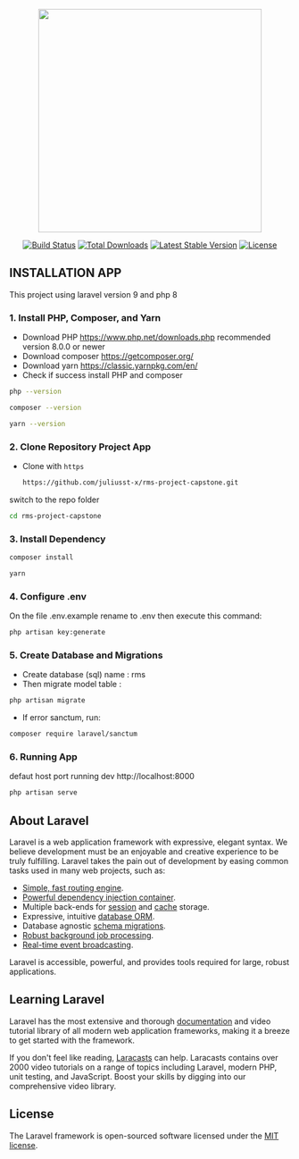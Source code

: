 <p align="center"><a href="https://laravel.com" target="_blank"><img src="https://raw.githubusercontent.com/laravel/art/master/logo-lockup/5%20SVG/2%20CMYK/1%20Full%20Color/laravel-logolockup-cmyk-red.svg" width="400"></a></p>

<p align="center">
<a href="https://travis-ci.org/laravel/framework"><img src="https://travis-ci.org/laravel/framework.svg" alt="Build Status"></a>
<a href="https://packagist.org/packages/laravel/framework"><img src="https://img.shields.io/packagist/dt/laravel/framework" alt="Total Downloads"></a>
<a href="https://packagist.org/packages/laravel/framework"><img src="https://img.shields.io/packagist/v/laravel/framework" alt="Latest Stable Version"></a>
<a href="https://packagist.org/packages/laravel/framework"><img src="https://img.shields.io/packagist/l/laravel/framework" alt="License"></a>
</p>

## INSTALLATION APP

<p>This project using laravel version 9 and php 8</p>

### 1. Install PHP, Composer, and Yarn

-   Download PHP https://www.php.net/downloads.php recommended version 8.0.0 or newer
-   Download composer https://getcomposer.org/
-   Download yarn https://classic.yarnpkg.com/en/
-   Check if success install PHP and composer

```sh
php --version
```

```sh
composer --version
```

```sh
yarn --version
```

### 2. Clone Repository Project App

-   Clone with `https`
    ```sh
    https://github.com/juliusst-x/rms-project-capstone.git
    ```

switch to the repo folder

```sh
cd rms-project-capstone
```

### 3. Install Dependency

```sh
composer install
```

```sh
yarn
```

### 4. Configure .env

On the file .env.example rename to .env then execute this command:

```sh
php artisan key:generate
```

### 5. Create Database and Migrations

-   Create database (sql) name : rms
-   Then migrate model table :

```sh
php artisan migrate
```

-   If error sanctum, run:

```sh
composer require laravel/sanctum
```

### 6. Running App

defaut host port running dev http://localhost:8000

```sh
php artisan serve
```

## About Laravel

Laravel is a web application framework with expressive, elegant syntax. We believe development must be an enjoyable and creative experience to be truly fulfilling. Laravel takes the pain out of development by easing common tasks used in many web projects, such as:

-   [Simple, fast routing engine](https://laravel.com/docs/routing).
-   [Powerful dependency injection container](https://laravel.com/docs/container).
-   Multiple back-ends for [session](https://laravel.com/docs/session) and [cache](https://laravel.com/docs/cache) storage.
-   Expressive, intuitive [database ORM](https://laravel.com/docs/eloquent).
-   Database agnostic [schema migrations](https://laravel.com/docs/migrations).
-   [Robust background job processing](https://laravel.com/docs/queues).
-   [Real-time event broadcasting](https://laravel.com/docs/broadcasting).

Laravel is accessible, powerful, and provides tools required for large, robust applications.

## Learning Laravel

Laravel has the most extensive and thorough [documentation](https://laravel.com/docs) and video tutorial library of all modern web application frameworks, making it a breeze to get started with the framework.

If you don't feel like reading, [Laracasts](https://laracasts.com) can help. Laracasts contains over 2000 video tutorials on a range of topics including Laravel, modern PHP, unit testing, and JavaScript. Boost your skills by digging into our comprehensive video library.

## License

The Laravel framework is open-sourced software licensed under the [MIT license](https://opensource.org/licenses/MIT).
#
